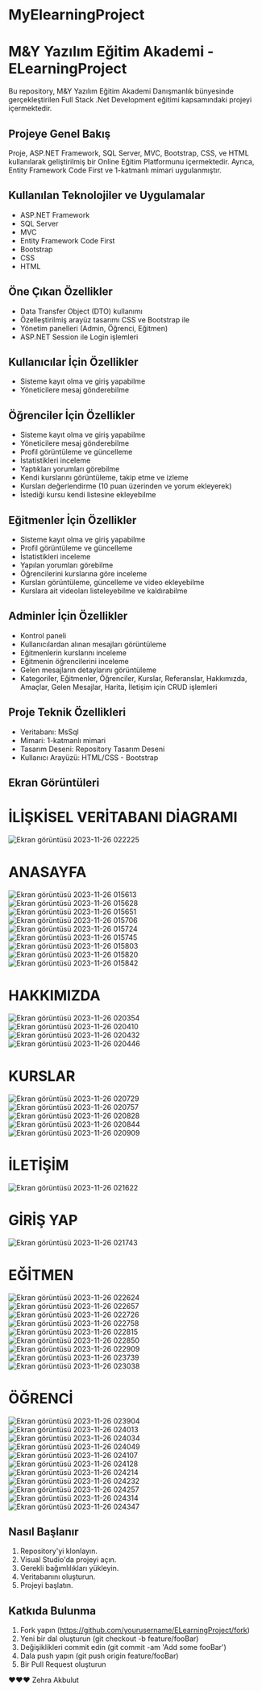 # MyElearningProject
# M&Y Yazılım Eğitim Akademi - ELearningProject

Bu repository, M&Y Yazılım Eğitim Akademi Danışmanlık bünyesinde gerçekleştirilen Full Stack .Net Development eğitimi kapsamındaki projeyi içermektedir.

## Projeye Genel Bakış

Proje, ASP.NET Framework, SQL Server, MVC, Bootstrap, CSS, ve HTML kullanılarak geliştirilmiş bir Online Eğitim Platformunu içermektedir. Ayrıca, Entity Framework Code First ve 1-katmanlı mimari uygulanmıştır.

## Kullanılan Teknolojiler ve Uygulamalar

- ASP.NET Framework
- SQL Server
- MVC
- Entity Framework Code First
- Bootstrap
- CSS
- HTML

## Öne Çıkan Özellikler

- Data Transfer Object (DTO) kullanımı
- Özelleştirilmiş arayüz tasarımı CSS ve Bootstrap ile
- Yönetim panelleri (Admin, Öğrenci, Eğitmen)
- ASP.NET Session ile Login işlemleri

## Kullanıcılar İçin Özellikler

- Sisteme kayıt olma ve giriş yapabilme
- Yöneticilere mesaj gönderebilme

## Öğrenciler İçin Özellikler

- Sisteme kayıt olma ve giriş yapabilme
- Yöneticilere mesaj gönderebilme
- Profil görüntüleme ve güncelleme
- İstatistikleri inceleme
- Yaptıkları yorumları görebilme
- Kendi kurslarını görüntüleme, takip etme ve izleme
- Kursları değerlendirme (10 puan üzerinden ve yorum ekleyerek)
- İstediği kursu kendi listesine ekleyebilme

## Eğitmenler İçin Özellikler

- Sisteme kayıt olma ve giriş yapabilme
- Profil görüntüleme ve güncelleme
- İstatistikleri inceleme
- Yapılan yorumları görebilme
- Öğrencilerini kurslarına göre inceleme
- Kursları görüntüleme, güncelleme ve video ekleyebilme
- Kurslara ait videoları listeleyebilme ve kaldırabilme

## Adminler İçin Özellikler

- Kontrol paneli
- Kullanıcılardan alınan mesajları görüntüleme
- Eğitmenlerin kurslarını inceleme
- Eğitmenin öğrencilerini inceleme
- Gelen mesajların detaylarını görüntüleme
- Kategoriler, Eğitmenler, Öğrenciler, Kurslar, Referanslar, Hakkımızda, Amaçlar, Gelen Mesajlar, Harita, İletişim için CRUD işlemleri

## Proje Teknik Özellikleri

- Veritabanı: MsSql
- Mimari: 1-katmanlı mimari
- Tasarım Deseni: Repository Tasarım Deseni
- Kullanıcı Arayüzü: HTML/CSS - Bootstrap

## Ekran Görüntüleri


# İLİŞKİSEL VERİTABANI DİAGRAMI
![Ekran görüntüsü 2023-11-26 022225](https://github.com/zehrakbulut/MyElearningProject/assets/103004228/4731afa8-43b1-4ae6-b8b6-b1e1f7afc39d)


# ANASAYFA
![Ekran görüntüsü 2023-11-26 015613](https://github.com/zehrakbulut/MyElearningProject/assets/103004228/2dbb6112-f51a-46d9-95ab-431dd5b55931)
![Ekran görüntüsü 2023-11-26 015628](https://github.com/zehrakbulut/MyElearningProject/assets/103004228/62ed8891-1e32-4509-989f-bfcf366cecb7)
![Ekran görüntüsü 2023-11-26 015651](https://github.com/zehrakbulut/MyElearningProject/assets/103004228/38787f20-7575-4f09-98bf-4bfa81c45ce1)
![Ekran görüntüsü 2023-11-26 015706](https://github.com/zehrakbulut/MyElearningProject/assets/103004228/0ba8b350-125f-4b73-ad10-d132cb3c51dd)
![Ekran görüntüsü 2023-11-26 015724](https://github.com/zehrakbulut/MyElearningProject/assets/103004228/7792ef7c-debb-4ddc-b209-326617d5d377)
![Ekran görüntüsü 2023-11-26 015745](https://github.com/zehrakbulut/MyElearningProject/assets/103004228/85c20fce-647d-4fa8-a5aa-227c5f8b5f65)
![Ekran görüntüsü 2023-11-26 015803](https://github.com/zehrakbulut/MyElearningProject/assets/103004228/37ab7b49-d4d2-4796-a97d-c40f6f1f9f1e)
![Ekran görüntüsü 2023-11-26 015820](https://github.com/zehrakbulut/MyElearningProject/assets/103004228/9e4b61ad-ee90-4a33-bcaf-ac27892d6775)
![Ekran görüntüsü 2023-11-26 015842](https://github.com/zehrakbulut/MyElearningProject/assets/103004228/d1094f21-e353-472e-889f-8b00042d00fe)



# HAKKIMIZDA
![Ekran görüntüsü 2023-11-26 020354](https://github.com/zehrakbulut/MyElearningProject/assets/103004228/055ba88d-b73b-42ac-b23e-963c2198028b)
![Ekran görüntüsü 2023-11-26 020410](https://github.com/zehrakbulut/MyElearningProject/assets/103004228/452174fc-9c21-4ee7-8514-a81cb707d601)
![Ekran görüntüsü 2023-11-26 020432](https://github.com/zehrakbulut/MyElearningProject/assets/103004228/5103c1a1-26e6-46a5-9396-bd364563dd90)
![Ekran görüntüsü 2023-11-26 020446](https://github.com/zehrakbulut/MyElearningProject/assets/103004228/5701f3f9-c5e1-4224-a862-cd7bbb54cf9b)


# KURSLAR
![Ekran görüntüsü 2023-11-26 020729](https://github.com/zehrakbulut/MyElearningProject/assets/103004228/327c6d1c-454b-45e4-94aa-f427e7d36bcc)
![Ekran görüntüsü 2023-11-26 020757](https://github.com/zehrakbulut/MyElearningProject/assets/103004228/613782d1-52e7-44e8-9aaa-5c036e0e0094)
![Ekran görüntüsü 2023-11-26 020828](https://github.com/zehrakbulut/MyElearningProject/assets/103004228/e945e045-8153-4b00-a115-f6d3890648d3)
![Ekran görüntüsü 2023-11-26 020844](https://github.com/zehrakbulut/MyElearningProject/assets/103004228/7d7285e6-5af5-409e-841b-3ea8b8878ef0)
![Ekran görüntüsü 2023-11-26 020909](https://github.com/zehrakbulut/MyElearningProject/assets/103004228/4cbd4a2c-d5c9-484a-b3cf-509f00de665a)


# İLETİŞİM
![Ekran görüntüsü 2023-11-26 021622](https://github.com/zehrakbulut/MyElearningProject/assets/103004228/274293fa-0b59-4818-89ab-62782d121e2d)


# GİRİŞ YAP
![Ekran görüntüsü 2023-11-26 021743](https://github.com/zehrakbulut/MyElearningProject/assets/103004228/8405455b-054d-4383-a75b-829cc86f01a6)



# EĞİTMEN
![Ekran görüntüsü 2023-11-26 022624](https://github.com/zehrakbulut/MyElearningProject/assets/103004228/fef74dc5-7654-46fa-9813-458a879c1bd9)
![Ekran görüntüsü 2023-11-26 022657](https://github.com/zehrakbulut/MyElearningProject/assets/103004228/ea57c353-420e-4f39-9461-39dcbdfe2dd0)
![Ekran görüntüsü 2023-11-26 022726](https://github.com/zehrakbulut/MyElearningProject/assets/103004228/26499b3e-9ac7-4e74-a01b-abd311e124ad)
![Ekran görüntüsü 2023-11-26 022758](https://github.com/zehrakbulut/MyElearningProject/assets/103004228/0e0e0262-d167-42c9-8723-59a7935a4141)
![Ekran görüntüsü 2023-11-26 022815](https://github.com/zehrakbulut/MyElearningProject/assets/103004228/34a5936e-bd7f-4b42-9d39-55236944ab3c)
![Ekran görüntüsü 2023-11-26 022850](https://github.com/zehrakbulut/MyElearningProject/assets/103004228/47a81732-8598-45a5-ad13-f49f375a3862)
![Ekran görüntüsü 2023-11-26 022909](https://github.com/zehrakbulut/MyElearningProject/assets/103004228/713f0acf-ff38-42cb-9ae0-92c84ab69e5a)
![Ekran görüntüsü 2023-11-26 023739](https://github.com/zehrakbulut/MyElearningProject/assets/103004228/004cbbfe-af36-419d-92ff-c750e96494b4)
![Ekran görüntüsü 2023-11-26 023038](https://github.com/zehrakbulut/MyElearningProject/assets/103004228/554a1499-2e64-4524-aad2-73fc1bd1095e)


# ÖĞRENCİ
![Ekran görüntüsü 2023-11-26 023904](https://github.com/zehrakbulut/MyElearningProject/assets/103004228/aab4e772-fce8-4d28-9ff3-45f8378fdb2b)
![Ekran görüntüsü 2023-11-26 024013](https://github.com/zehrakbulut/MyElearningProject/assets/103004228/bb2646c4-3412-4f36-a5d3-0fbf6f6e1b9e)
![Ekran görüntüsü 2023-11-26 024034](https://github.com/zehrakbulut/MyElearningProject/assets/103004228/a9e0f6b1-3a99-46bf-b651-fc49492c67bf)
![Ekran görüntüsü 2023-11-26 024049](https://github.com/zehrakbulut/MyElearningProject/assets/103004228/0d387489-40a9-4891-889c-6dc2bcf23551)
![Ekran görüntüsü 2023-11-26 024107](https://github.com/zehrakbulut/MyElearningProject/assets/103004228/abc93ad3-8a47-468c-947e-d65050b7843f)
![Ekran görüntüsü 2023-11-26 024128](https://github.com/zehrakbulut/MyElearningProject/assets/103004228/92278957-b988-4074-9869-d0f891b25b54)
![Ekran görüntüsü 2023-11-26 024214](https://github.com/zehrakbulut/MyElearningProject/assets/103004228/be684d66-b5f9-447e-874a-3ded195f72ef)
![Ekran görüntüsü 2023-11-26 024232](https://github.com/zehrakbulut/MyElearningProject/assets/103004228/82af013a-7b00-44ac-9764-aa5d708de628)
![Ekran görüntüsü 2023-11-26 024257](https://github.com/zehrakbulut/MyElearningProject/assets/103004228/71529eec-db49-42bd-884d-5b866ef0aa24)
![Ekran görüntüsü 2023-11-26 024314](https://github.com/zehrakbulut/MyElearningProject/assets/103004228/31732a3c-db55-446f-b997-619595de6214)
![Ekran görüntüsü 2023-11-26 024347](https://github.com/zehrakbulut/MyElearningProject/assets/103004228/ac081ee3-6c70-44ab-8722-d4226ff6851f)



## Nasıl Başlanır

1. Repository'yi klonlayın.
2. Visual Studio'da projeyi açın.
3. Gerekli bağımlılıkları yükleyin.
4. Veritabanını oluşturun.
5. Projeyi başlatın.

## Katkıda Bulunma

1. Fork yapın (https://github.com/yourusername/ELearningProject/fork)
2. Yeni bir dal oluşturun (git checkout -b feature/fooBar)
3. Değişiklikleri commit edin (git commit -am 'Add some fooBar')
4. Dala push yapın (git push origin feature/fooBar)
5. Bir Pull Request oluşturun


❤️❤️❤️
Zehra Akbulut

